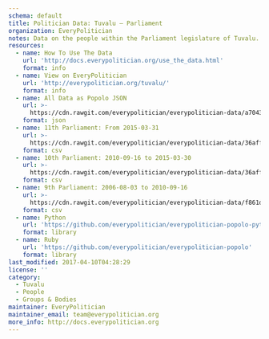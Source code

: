 ```yaml
---
schema: default
title: Politician Data: Tuvalu — Parliament
organization: EveryPolitician
notes: Data on the people within the Parliament legislature of Tuvalu.
resources:
  - name: How To Use The Data
    url: 'http://docs.everypolitician.org/use_the_data.html'
    format: info
  - name: View on EveryPolitician
    url: 'http://everypolitician.org/tuvalu/'
    format: info
  - name: All Data as Popolo JSON
    url: >-
      https://cdn.rawgit.com/everypolitician/everypolitician-data/a7043a144bf54ab49f15d420e886e721e0c3fac2/data/Tuvalu/Parliament/ep-popolo-v1.0.json
    format: json
  - name: 11th Parliament: From 2015-03-31
    url: >-
      https://cdn.rawgit.com/everypolitician/everypolitician-data/36affb081aa72c71b6894085b5524425e0602044/data/Tuvalu/Parliament/term-11.csv
    format: csv
  - name: 10th Parliament: 2010-09-16 to 2015-03-30
    url: >-
      https://cdn.rawgit.com/everypolitician/everypolitician-data/36affb081aa72c71b6894085b5524425e0602044/data/Tuvalu/Parliament/term-10.csv
    format: csv
  - name: 9th Parliament: 2006-08-03 to 2010-09-16
    url: >-
      https://cdn.rawgit.com/everypolitician/everypolitician-data/f861d17781a135488fe0c70311d2a7fe90ca849d/data/Tuvalu/Parliament/term-9.csv
    format: csv
  - name: Python
    url: 'https://github.com/everypolitician/everypolitician-popolo-python'
    format: library
  - name: Ruby
    url: 'https://github.com/everypolitician/everypolitician-popolo'
    format: library
last_modified: 2017-04-10T04:28:29
license: ''
category:
  - Tuvalu
  - People
  - Groups & Bodies
maintainer: EveryPolitician
maintainer_email: team@everypolitician.org
more_info: http://docs.everypolitician.org
---
```

